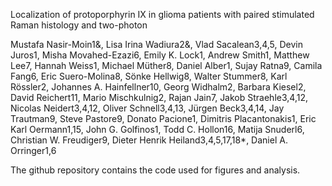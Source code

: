 Localization of protoporphyrin IX in glioma patients with paired stimulated Raman histology and two-photon 

Mustafa Nasir-Moin1&, Lisa Irina Wadiura2&, Vlad Sacalean3,4,5, Devin Juros1, Misha Movahed-Ezazi6, Emily K. Lock1,
Andrew Smith1, Matthew Lee7, Hannah Weiss1, Michael Müther8, Daniel Alber1, Sujay Ratna9, Camila Fang6, Eric
Suero-Molina8, Sönke Hellwig8, Walter Stummer8, Karl Rössler2, Johannes A. Hainfellner10, Georg Widhalm2, Barbara
Kiesel2, David Reichert11, Mario Mischkulnig2, Rajan Jain7, Jakob Straehle3,4,12, Nicolas Neidert3,4,12, Oliver Schnell3,4,13,
Jürgen Beck3,4,14, Jay Trautman9, Steve Pastore9, Donato Pacione1, Dimitris Placantonakis1, Eric Karl Oermann1,15,
John G. Golfinos1, Todd C. Hollon16, Matija Snuderl6, Christian W. Freudiger9, Dieter Henrik Heiland3,4,5,17,18*, Daniel A.
Orringer1,6

The github repository contains the code used for figures and analysis.
